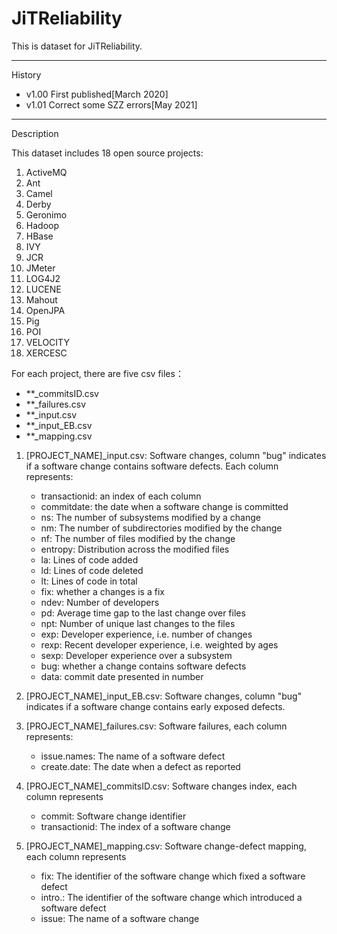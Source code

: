 # JiTReliability
This is dataset for JiTReliability.

-----
History
- v1.00 First published[March 2020]
- v1.01 Correct some SZZ errors[May 2021]


-----
Description

This dataset includes 18 open source projects:

1. ActiveMQ
2. Ant
3. Camel
4. Derby
5. Geronimo
6. Hadoop
7. HBase
8. IVY
9. JCR
10. JMeter
11. LOG4J2
12. LUCENE
13. Mahout
14. OpenJPA
15. Pig
16. POI
17. VELOCITY
18. XERCESC

For each project, there are five csv files：  
- **_commitsID.csv  
- **_failures.csv  
- **_input.csv  
- **_input_EB.csv  
- **_mapping.csv  	


1. [PROJECT_NAME]_input.csv:  Software changes, column "bug" indicates if a software change contains software defects. Each column represents:
    - transactionid: an index of each column
    - commitdate: the date when a software change is committed  
    - ns: The number of subsystems modified by a change
    - nm: The number of subdirectories modified by the change
    - nf: The number of files modified by the change
    - entropy: Distribution across the modified files
    - la: Lines of code added
    - ld: Lines of code deleted
    - lt: Lines of code in total
    - fix: whether a changes is a fix
    - ndev: Number of developers
    - pd: Average time gap to the last change over files
    - npt: Number of unique last changes to the files
    - exp: Developer experience, i.e. number of changes
    - rexp: Recent developer experience, i.e. weighted by ages
    - sexp: Developer experience over a subsystem
    - bug: whether a change contains software defects
    - data: commit date presented in number

2. [PROJECT_NAME]_input_EB.csv:
	Software changes, column "bug" indicates if a software change contains early exposed defects.
	
3. [PROJECT_NAME]_failures.csv: Software failures, each column represents:
    - issue.names: The name of a software defect
    - create.date: The date when a defect as reported

4. [PROJECT_NAME]_commitsID.csv: Software changes index, each column represents
    - commit: Software change identifier
    - transactionid: The index of a software change

5. [PROJECT_NAME]_mapping.csv: Software change-defect mapping, each column represents
    - fix: The identifier of the software change which fixed a software defect
    - intro.: The identifier of the software change which introduced a software defect
    - issue: The name of a software change

		
